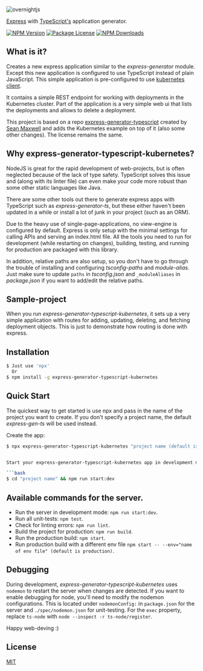 <img alt='overnightjs' src='https://github.com/jkremser/express-generator-typescript/raw/master/express-typescript-kubernetes.png' border='0'>

[Express](https://www.npmjs.com/package/express) with [TypeScript's](https://www.npmjs.com/package/typescript) application generator.

<a href="https://www.npmjs.com/package/express-generator-typescript-kubernetes" target="_blank"><img src="https://img.shields.io/npm/v/express-generator-typescript-kubernetes.svg" alt="NPM Version" /></a>
<a href="https://www.npmjs.com/package/express-generator-typescript-kubernetes" target="_blank"><img src="https://img.shields.io/npm/l/express-generator-typescript-kubernetes.svg" alt="Package License" /></a>
<a href="https://www.npmjs.com/package/express-generator-typescript-kubernetes" target="_blank"><img src="https://img.shields.io/npm/dm/express-generator-typescript-kubernetes.svg" alt="NPM Downloads" /></a>


## What is it?

Creates a new express application similar to the _express-generator_ module. Except this new
application is configured to use TypeScript instead of plain JavaScript. This simple application
is pre-configured to use [kubernetes client](https://github.com/kubernetes-client/javascript).

It contains a simple REST endpoint for working with deployments in the Kubernetes cluster. Part of the 
application is a very simple web ui that lists the deployments and allows to delete a deployment.

This project is based on a repo [express-generator-typescript](https://github.com/seanpmaxwell/express-generator-typescript.git)
created by [Sean Maxwell](https://github.com/seanpmaxwell) and adds the Kubernetes example on top of it (also some other changes).
The license remains the same.



## Why express-generator-typescript-kubernetes?

NodeJS is great for the rapid development of web-projects, but is often neglected because of the lack of
type safety. TypeScript solves this issue and (along with its linter file) can even make your code
more robust than some other static languages like Java.

There are some other tools out there to generate express apps with TypeScript such as 
_express-generator-ts_, but these either haven't been updated in a while or install a lot of junk 
in your project (such as an ORM). 

Due to the heavy use of single-page-applications, no view-engine is configured by default. Express is 
only setup with the minimal settings for calling APIs and serving an index.html file. All the tools you 
need to run for development (while restarting on changes), building, testing, and running for production 
are packaged with this library. 

In addition, relative paths are also setup, so you don't have to go through the trouble of installing
and configuring _tsconfig-paths_ and _module-alias_. Just make sure to update `paths` in _tsconfig.json_
and `_moduleAliases` in _package.json_ if you want to add/edit the relative paths.


## Sample-project

When you run _express-generator-typescript-kubernetes_, it sets up a very simple application with routes for
adding, updating, deleting, and fetching deployment objects. This is just to demonstrate how routing is done
with express.


## Installation

```sh
$ Just use 'npx'
  Or
$ npm install -g express-generator-typescript-kubernetes
```


## Quick Start

The quickest way to get started is use npx and pass in the name of the project you want to create.
If you don't specify a project name, the default _express-gen-ts_ will be used instead.

Create the app:

```bash
$ npx express-generator-typescript-kubernetes "project name (default is express-gen-ts)"


Start your express-generator-typescript-kubernetes app in development mode at `http://localhost:3000/`:

```bash
$ cd "project name" && npm run start:dev
```


## Available commands for the server.

- Run the server in development mode: `npm run start:dev`.
- Run all unit-tests: `npm test`.
- Check for linting errors: `npm run lint`.
- Build the project for production: `npm run build`.
- Run the production build: `npm start`.
- Run production build with a different env file `npm start -- --env="name of env file" (default is production)`.


## Debugging
During development, _express-generator-typescript-kubernetes_ uses `nodemon` to restart the server when changes
are detected. If you want to enable debugging for node, you'll need to modify the nodemon configurations.
This is located under `nodemonConfig:` in `package.json` for the server and `./spec/nodemon.json` for
unit-testing. For the `exec` property, replace `ts-node` with `node --inspect -r ts-node/register`.


Happy web-deving :)



## License

[MIT](LICENSE)
